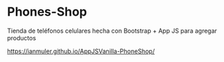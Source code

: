 # Phones-Shop

Tienda de teléfonos celulares hecha con Bootstrap
+
App JS para agregar productos

https://ianmuler.github.io/AppJSVanilla-PhoneShop/
